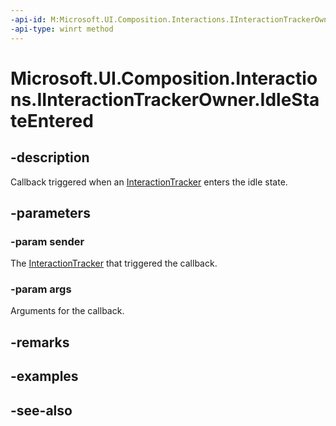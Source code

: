 ```yaml
---
-api-id: M:Microsoft.UI.Composition.Interactions.IInteractionTrackerOwner.IdleStateEntered(Microsoft.UI.Composition.Interactions.InteractionTracker,Microsoft.UI.Composition.Interactions.InteractionTrackerIdleStateEnteredArgs)
-api-type: winrt method
---
```


<!-- Method syntax
public void IdleStateEntered(Windows.UI.Composition.Interactions.InteractionTracker sender, Windows.UI.Composition.Interactions.InteractionTrackerIdleStateEnteredArgs args)
-->

# Microsoft.UI.Composition.Interactions.IInteractionTrackerOwner.IdleStateEntered

## -description
Callback triggered when an [InteractionTracker](interactiontracker.md) enters the idle state.

## -parameters
### -param sender
The [InteractionTracker](interactiontracker.md) that triggered the callback.

### -param args
Arguments for the callback.

## -remarks

## -examples

## -see-also
